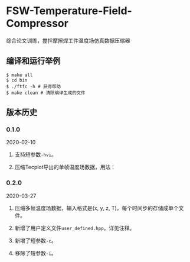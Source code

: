 FSW-Temperature-Field-Compressor
================================

综合论文训练，搅拌摩擦焊工件温度场仿真数据压缩器

编译和运行举例
--------------

```
$ make all
$ cd bin
$ ./ftfc -h # 获得帮助
$ make clean # 清除编译生成的文件
```

版本历史
--------

### 0.1.0

2020-02-10

1.	支持短参数`-hvi`。

2.	压缩Tecplot导出的单帧温度场数据，用法：

### 0.2.0

2020-03-27

1.	压缩多帧温度场数据，输入格式是(x, y, z, T)，每个时间步的存储成单个文件。

2.	新增了用户定义文件`user_defined.hpp`，详见注释。

3.	新增了短参数`-c`。

4.	移除了短参数`-i`。
